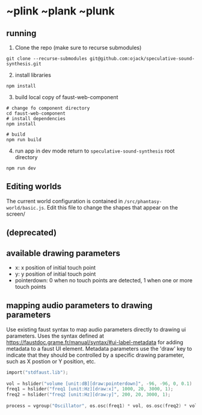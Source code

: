 # ~plink ~plank ~plunk

## running
1. Clone the repo (make sure to recurse submodules)
```shell
git clone --recurse-submodules git@github.com:ojack/speculative-sound-synthesis.git
```

2. install libraries
```shell
npm install
```

3. build local copy of faust-web-component
```shell
# change fo component directory
cd faust-web-component
# install dependencies
npm install

# build
npm run build
```

4. run app in dev mode
return to `speculative-sound-synthesis` root directory
```shell
npm run dev
```

## Editing worlds 
The current world configuration is contained in `/src/phantasy-world/basic.js`. Edit this file to change the shapes that appear on the screen/

## (deprecated)

## available drawing parameters
- x: x position of initial touch point
- y: y position of initial touch point
- pointerdown: 0 when no touch points are detected, 1 when one or more touch points

## mapping audio parameters to drawing parameters
Use existing faust syntax to map audio parameters directly to drawing ui parameters. Uses the syntax defined at https://faustdoc.grame.fr/manual/syntax/#ui-label-metadata for adding metadata to a faust UI element. Metadata parameters use the 'draw' key to indicate that they should be controlled by a specific drawing parameter, such as X postion or Y position, etc. 

```C
import("stdfaust.lib");
  
vol = hslider("volume [unit:dB][draw:pointerdown]", -96, -96, 0, 0.1) : ba.db2linear : si.smoo;
freq1 = hslider("freq1 [unit:Hz][draw:x]", 1000, 20, 3000, 1);
freq2 = hslider("freq2 [unit:Hz][draw:y]", 200, 20, 3000, 1);
  
process = vgroup("Oscillator", os.osc(freq1) * vol, os.osc(freq2) * vol);
```
